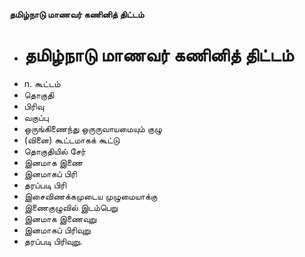 **தமிழ்நாடு மாணவர் கணினித் திட்டம்**
- # தமிழ்நாடு மாணவர் கணினித் திட்டம்
- n. கூட்டம்
- தொகுதி
- பிரிவு
- வகுப்பு
- ஒருங்கிணைந்து ஒருருவாயமையும் குழு
- (வினை) கூட்டமாகக் கூட்டு
- தொகுதியில் சேர்
- இனமாக இணை
- இனமாகப் பிரி
- தரப்படி பிரி
- இசைவிணக்கமுடைய முழுமையாக்கு
- இணைகுழுவில் இடம்பெறு
- இனமாக இணைவுறு
- இனமாகப் பிரிவுறு
- தரப்படி பிரிவுறு.

